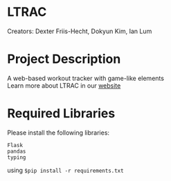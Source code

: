 # LTRAC
Creators: Dexter Friis-Hecht, Dokyun Kim, Ian Lum


# Project Description
A web-based workout tracker with game-like elements  
Learn more about LTRAC in our [website](https://super-fiesta-7vlknpk.pages.github.io/)


# Required Libraries
Please install the following libraries:

`Flask`  
`pandas`  
`typing`

using `$pip install -r requirements.txt`
